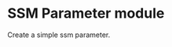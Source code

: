 # SSM Parameter module

Create a simple ssm parameter.

<!-- BEGIN_TF_DOCS -->
<!-- END_TF_DOCS -->
